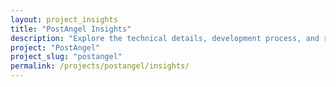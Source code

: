 ```yaml
---
layout: project_insights
title: "PostAngel Insights"
description: "Explore the technical details, development process, and research behind PostAngel - diving deeper into email automation, natural language processing, and intelligent prioritization algorithms."
project: "PostAngel"
project_slug: "postangel"
permalink: /projects/postangel/insights/
---
```

